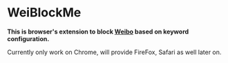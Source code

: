 # WeiBlockMe
**This is browser's extension to block [Weibo](http://weibo.com) based on keyword configuration.**

Currently only work on Chrome, will provide FireFox, Safari as well later on.